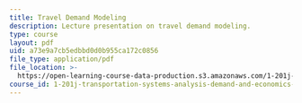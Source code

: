 ```yaml
---
title: Travel Demand Modeling
description: Lecture presentation on travel demand modeling.
type: course
layout: pdf
uid: a73e9a7cb5edbbd0d0b955ca172c0856
file_type: application/pdf
file_location: >-
  https://open-learning-course-data-production.s3.amazonaws.com/1-201j-transportation-systems-analysis-demand-and-economics-fall-2008/a73e9a7cb5edbbd0d0b955ca172c0856_MIT1_201JF08_lec05.pdf
course_id: 1-201j-transportation-systems-analysis-demand-and-economics-fall-2008
---
```

